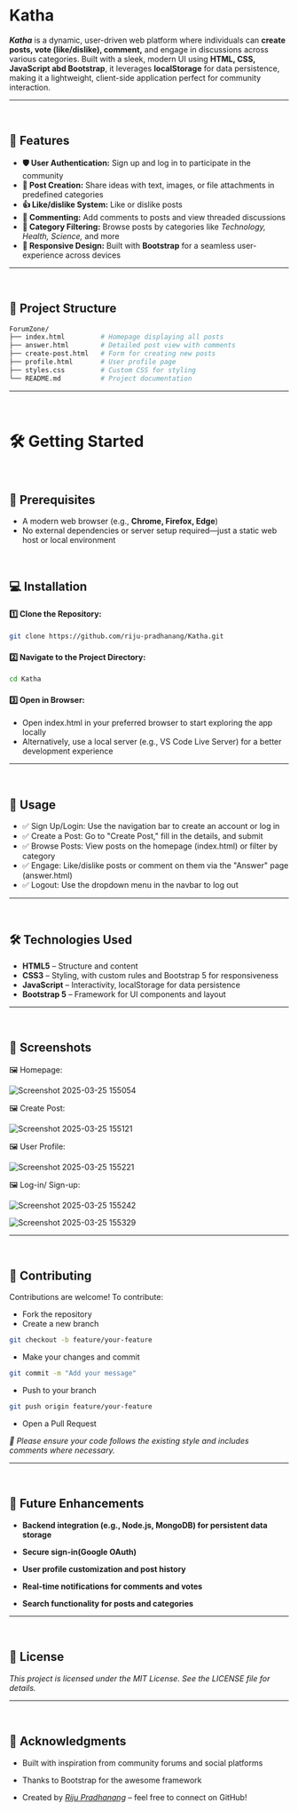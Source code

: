 # Katha  

***Katha*** is a dynamic, user-driven web platform where individuals can **create posts, vote (like/dislike), comment,** and engage in discussions across various categories. Built with a sleek, modern UI using **HTML, CSS, JavaScript abd Bootstrap**, it leverages **localStorage** for data persistence, making it a lightweight, client-side application perfect for community interaction.  

---
<br>

## 🚀 Features  

- **🛡️ User Authentication:** Sign up and log in to participate in the community  
- **📝 Post Creation:** Share ideas with text, images, or file attachments in predefined categories  
- **👍 Like/dislike System:** Like or dislike posts 
- **💬 Commenting:** Add comments to posts and view threaded discussions  
- **📂 Category Filtering:** Browse posts by categories like _Technology, Health, Science,_ and more  
- **📱 Responsive Design:** Built with **Bootstrap** for a seamless user-experience across devices   

---
<br>

## 📁 Project Structure  

```bash
ForumZone/
├── index.html         # Homepage displaying all posts
├── answer.html        # Detailed post view with comments
├── create-post.html   # Form for creating new posts
├── profile.html       # User profile page
├── styles.css         # Custom CSS for styling
└── README.md          # Project documentation
```

---
<br>

# 🛠️ Getting Started  
<br>

## 📌 Prerequisites  
- A modern web browser (e.g., **Chrome, Firefox, Edge**)  
- No external dependencies or server setup required—just a static web host or local environment  
<br>

## 💻 Installation  

#### 1️⃣ Clone the Repository: 

```bash
git clone https://github.com/riju-pradhanang/Katha.git
```

#### 2️⃣ Navigate to the Project Directory:

```bash
cd Katha
```

#### 3️⃣ Open in Browser:

- Open index.html in your preferred browser to start exploring the app locally
- Alternatively, use a local server (e.g., VS Code Live Server) for a better development experience

---
<br>

## 🎯 Usage

- ✅ Sign Up/Login: Use the navigation bar to create an account or log in
- ✅ Create a Post: Go to "Create Post," fill in the details, and submit
- ✅ Browse Posts: View posts on the homepage (index.html) or filter by category
- ✅ Engage: Like/dislike posts or comment on them via the "Answer" page (answer.html)
- ✅ Logout: Use the dropdown menu in the navbar to log out


---
<br>

## 🛠️ Technologies Used

- **HTML5** – Structure and content
- **CSS3** – Styling, with custom rules and Bootstrap 5 for responsiveness
- **JavaScript** – Interactivity, localStorage for data persistence
- **Bootstrap 5** – Framework for UI components and layout

---
<br>

## 📸 Screenshots

🖼️ Homepage:

![Screenshot 2025-03-25 155054](https://github.com/user-attachments/assets/8acd2303-7b89-4f37-8be8-c73cc4cd083f)

🖼️ Create Post: 

![Screenshot 2025-03-25 155121](https://github.com/user-attachments/assets/02cf0bec-c8ce-41d9-bc0d-ed747c40e765)

🖼️ User Profile: 

![Screenshot 2025-03-25 155221](https://github.com/user-attachments/assets/c66ef739-daf8-42b3-ae7e-4660be1d9b96)

🖼️ Log-in/ Sign-up: 

![Screenshot 2025-03-25 155242](https://github.com/user-attachments/assets/c3190d74-9705-4ef5-874e-2314da421c72)
<br>

![Screenshot 2025-03-25 155329](https://github.com/user-attachments/assets/699191fe-49e2-4540-bde8-4319af34192e)


---
<br>

## 🤝 Contributing

Contributions are welcome! To contribute:

- Fork the repository
- Create a new branch

```bash
git checkout -b feature/your-feature
```

- Make your changes and commit

```bash
git commit -m "Add your message"
```

- Push to your branch

```bash
git push origin feature/your-feature
```

- Open a Pull Request

*📌 Please ensure your code follows the existing style and includes comments where necessary.*

---
<br>

## 🔮 Future Enhancements

- **Backend integration (e.g., Node.js, MongoDB) for persistent data storage**

- **Secure sign-in(Google OAuth)**

- **User profile customization and post history**

- **Real-time notifications for comments and votes**

- **Search functionality for posts and categories**

---
<br>

## 📜 License

*This project is licensed under the MIT License. See the LICENSE file for details.*

---
<br>

## 🎉 Acknowledgments

- Built with inspiration from community forums and social platforms

- Thanks to Bootstrap for the awesome framework

- Created by [*Riju Pradhanang*](https://github.com/riju-pradhanang) – feel free to connect on GitHub!
